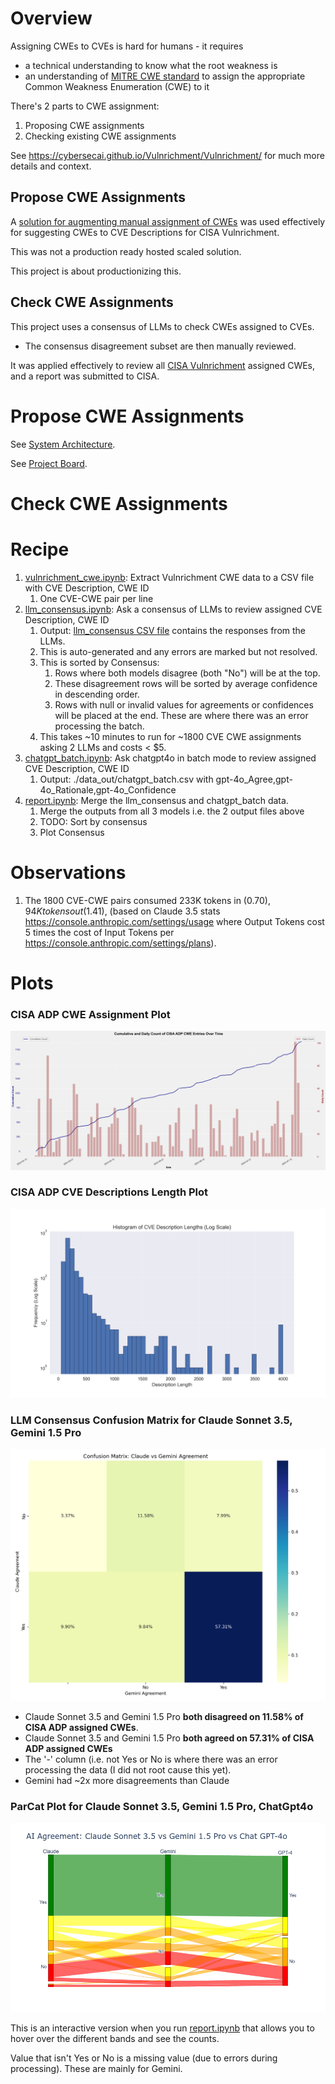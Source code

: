 # Overview

Assigning CWEs to CVEs is hard for humans - it requires 
* a technical understanding to know what the root weakness is
* an understanding of [MITRE CWE standard](https://cwe.mitre.org/) to assign the appropriate Common Weakness Enumeration (CWE) to it


There's 2 parts to CWE assignment:

1. Proposing CWE assignments
2. Checking existing CWE assignments

   
See https://cybersecai.github.io/Vulnrichment/Vulnrichment/ for much more details and context.


## Propose CWE Assignments
A [solution for augmenting manual assignment of CWEs](https://cybersecai.github.io/Vulnrichment/Vulnrichment/#notebooklm) was used effectively for suggesting CWEs to CVE Descriptions for CISA Vulnrichment.

This was not a production ready hosted scaled solution.

This project is about productionizing this.

## Check CWE Assignments
This project uses a consensus of LLMs to check CWEs assigned to CVEs.
* The consensus disagreement subset are then manually reviewed.

It was applied effectively to review all [CISA Vulnrichment](https://github.com/cisagov/vulnrichment/tree/develop) assigned CWEs, and a report was submitted to CISA.


# Propose CWE Assignments
See [System Architecture](./system.md).

See [Project Board](https://github.com/orgs/CyberSecAI/projects/2/views/1).

# Check CWE Assignments
# Recipe
1. [vulnrichment_cwe.ipynb](./vulnrichment_cwe.ipynb): Extract Vulnrichment CWE data to a CSV file with CVE Description, CWE ID
   1. One CVE-CWE pair per line
2. [llm_consensus.ipynb](./llm_consensus.ipynb): Ask a consensus of LLMs to review assigned CVE Description, CWE ID
   1. Output: [llm_consensus CSV file](./data_out/llm_consensus_sorted.csv) contains the responses from the LLMs.
   2. This is auto-generated and any errors are marked but not resolved.
   3. This is sorted by Consensus:
      1. Rows where both models disagree (both "No") will be at the top.
      2. These disagreement rows will be sorted by average confidence in descending order.
      3. Rows with null or invalid values for agreements or confidences will be placed at the end. These are where there was an error processing the batch.
   4. This takes ~10 minutes to run for ~1800 CVE CWE assignments asking 2 LLMs and costs < $5.
3. [chatgpt_batch.ipynb](./chatgpt_batch.ipynb): Ask chatgpt4o in batch mode to review assigned CVE Description, CWE ID
   1. Output: ./data_out/chatgpt_batch.csv with gpt-4o_Agree,gpt-4o_Rationale,gpt-4o_Confidence
4. [report.ipynb]([./report.ipynb]): Merge the llm_consensus and chatgpt_batch data.
   1. Merge the outputs from all 3 models i.e. the 2 output files above
   2. TODO: Sort by consensus
   3. Plot Consensus




# Observations
1. The 1800 CVE-CWE pairs consumed 233K tokens in ($0.70), 94K tokens out ($1.41), (based on Claude 3.5 stats https://console.anthropic.com/settings/usage where Output Tokens cost 5 times the cost of Input Tokens per https://console.anthropic.com/settings/plans).




# Plots

### CISA ADP CWE Assignment Plot

![CISA ADP CWE Assignment Plot](./images/cumulative_and_daily_entries_plot.png)

### CISA ADP CVE Descriptions Length Plot

![CISA ADP CVE Descriptions Length Plot](./images/CISA_ADP_CVE_Descriptions_post.png)


### LLM Consensus Confusion Matrix for Claude Sonnet 3.5, Gemini 1.5 Pro

![Consensus Confusion Matrix](./images/confusion_matrix.png)


* Claude Sonnet 3.5 and Gemini 1.5 Pro **both disagreed on 11.58% of CISA ADP assigned CWEs**.
* Claude Sonnet 3.5 and Gemini 1.5 Pro **both agreed on 57.31%  of CISA ADP assigned CWEs**
* The '-' column (i.e. not Yes or No is where there was an error processing the data (I did not root cause this yet).
* Gemini had ~2x more disagreements than Claude


### ParCat Plot for Claude Sonnet 3.5, Gemini 1.5 Pro, ChatGpt4o

![ParCat Plot](./images/ai_agreement_parcat.png)

This is an interactive version when you run [report.ipynb]([./report.ipynb]) that allows you to hover over the different bands and see the counts.

Value that isn't Yes or No is a missing value (due to errors during processing). 
These are mainly for Gemini.


